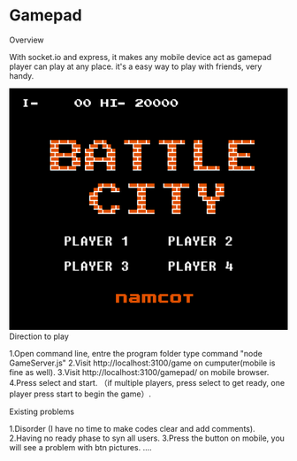# Gamepad

Overview

With socket.io and express, it makes any mobile device act as gamepad
player can play at any place.
it's a easy way to play with friends, very handy.

![Play .gif animation](readme_img/play.gif)
Direction to play

1.Open command line, entre the program folder type command "node GameServer.js"
2.Visit http://localhost:3100/game on cumputer(mobile is fine as well).
3.Visit http://localhost:3100/gamepad/ on mobile browser.
4.Press select and start. （if multiple players, press select to get ready, one player press start to begin the game）.


Existing problems

1.Disorder (I have no time to make codes clear and add comments).
2.Having no ready phase to syn all users.
3.Press the button on mobile, you will see a problem with btn pictures.
....
